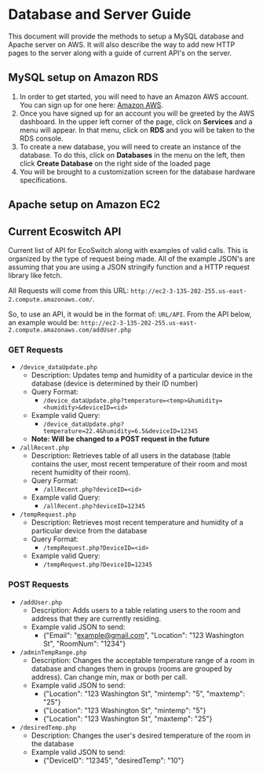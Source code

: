 # Database and Server Guide
This document will provide the methods to setup a MySQL database and Apache server on AWS. It will also describe the way to add new HTTP pages to the server along with a guide of current API's on the server.

## MySQL setup on Amazon RDS
1. In order to get started, you will need to have an Amazon AWS account. You can sign up for one here: [Amazon AWS](https://aws.amazon.com/free/?trk=ps_a134p000006pklfAAA&trkCampaign=acq_paid_search_brand&sc_channel=ps&sc_campaign=acquisition_US&sc_publisher=Bing&sc_category=core&sc_country=US&sc_geo=NAMER&sc_outcome=acq&sc_detail=amazon%20aws&sc_content=Amazon%20AWS_e&sc_matchtype=e&sc_segment=&sc_medium=ACQ-P|PS-BI|Brand|Desktop|SU|AWS|Core|US|EN|Text&s_kwcid=AL!4422!10!71674567499740!71675011065633&s_kwcid=AL!4422!10!71674567499740!71675011065633&ef_id=d4773c0cc8251c3e64215e0735ed7a46:G:s&all-free-tier.sort-by=item.additionalFields.SortRank&all-free-tier.sort-order=asc&awsf.Free%20Tier%20Types=*all&awsf.Free%20Tier%20Categories=*all).
1. Once you have signed up for an account you will be greeted by the AWS dashboard. In the upper left corner of the page, click on **Services** and a menu will appear. In that menu, click on
**RDS** and you will be taken to the RDS console. 
1. To create a new database, you will need to create an instance of the database. To do this, click on **Databases** in the menu on the left, then click **Create Database** on the right side of the loaded page  
1. You will be brought to a customization screen for the database hardware specifications. 

## Apache setup on Amazon EC2

## Current Ecoswitch API
Current list of API for EcoSwitch along with examples of valid calls. This is organized by the type of request being made. All of the example JSON's are assuming that you are using 
a JSON stringify function and a HTTP request library like fetch.  

All Requests will come from this URL: `http://ec2-3-135-202-255.us-east-2.compute.amazonaws.com/`.  

So, to use an API, it would be in the format of: `URL/API`. From the API below, an example would be: `http://ec2-3-135-202-255.us-east-2.compute.amazonaws.com/addUser.php`

### GET Requests
- `/device_dataUpdate.php`
  - Description: Updates temp and humidity of a particular device in the database (device is determined by their ID number)
  - Query Format:
    - `/device_dataUpdate.php?temperature=<temp>&humidity=<humidity>&deviceID=<id>` 
  - Example valid Query:
    - `/device_dataUpdate.php?temperature=22.4&humidity=6.5&deviceID=12345`
  - **Note: Will be changed to a POST request in the future**
- `/allRecent.php`
  - Description: Retrieves table of all users in the database (table contains the user, most recent temperature of their room and most recent humidity of their room).
  - Query Format:
    - `/allRecent.php?deviceID=<id>`
  - Example valid Query:
    - `/allRecent.php?deviceID=12345`
- `/tempRequest.php`
  - Description: Retrieves most recent temperature and humidity of a particular device from the database
  - Query Format:
    - `/tempRequest.php?DeviceID=<id>`
  - Example valid Query:
    - `/tempRequest.php?DeviceID=12345`    


### POST Requests
- `/addUser.php`
  - Description: Adds users to a table relating users to the room and address that they are currently residing.
  - Example valid JSON to send:
    - {"Email": "example@gmail.com", "Location": "123 Washington St", "RoomNum": "1234"} 
- `/adminTempRange.php`
  - Description: Changes the acceptable temperature range of a room in database and changes them in groups (rooms are grouped by address). Can change min, max or both per call.
  - Example valid JSON to send: 
    - {"Location": "123 Washington St", "mintemp": "5", "maxtemp": "25"} 
    - {"Location": "123 Washington St", "mintemp": "5"}
    - {"Location": "123 Washington St", "maxtemp": "25"}
- `/desiredTemp.php`
  - Description: Changes the user's desired temperature of the room in the database
  - Example valid JSON to send:
    - {"DeviceID": "12345", "desiredTemp": "10"}
